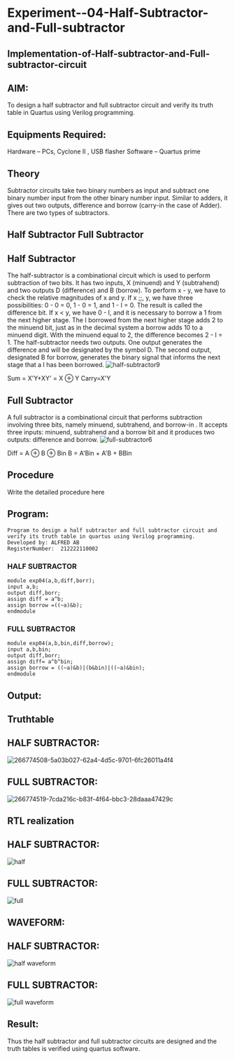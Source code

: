 # Experiment--04-Half-Subtractor-and-Full-subtractor
## Implementation-of-Half-subtractor-and-Full-subtractor-circuit
## AIM:
To design a half subtractor and full subtractor circuit and verify its truth table in Quartus using Verilog programming.

## Equipments Required:
Hardware – PCs, Cyclone II , USB flasher
Software – Quartus prime
## Theory
Subtractor circuits take two binary numbers as input and subtract one binary number input from the other binary number input. Similar to adders, it gives out two outputs, difference and borrow (carry-in the case of Adder). There are two types of subtractors.

## Half Subtractor Full Subtractor
## Half Subtractor
The half-subtractor is a combinational circuit which is used to perform subtraction of two bits. It has two inputs, X (minuend) and Y (subtrahend) and two outputs D (difference) and B (borrow). To perform x - y, we have to check the relative magnitudes of x and y. If x ;;, y, we have three possibilities: 0 - 0 = 0, 1 - 0 = 1, and 1 - I = 0. The result is called the difference bit. If x < y, we have 0 - I, and it is necessary to borrow a 1 from the next higher stage. The I borrowed from the next higher stage adds 2 to the minuend bit, just as in the decimal system a borrow adds 10 to a minuend digit. With the minuend equal to 2, the difference becomes 2 - I = 1. The half-subtractor needs two outputs. One output generates the difference and will be designated by the symbol D. The second output, designated B for borrow, generates the binary signal that informs the next stage that a I has been borrowed.
![half-subtractor9](https://user-images.githubusercontent.com/36288975/166112538-58c3bc7c-ee5d-4e6a-ac8d-8e8328efe27a.png)


Sum = X'Y+XY' = X ⊕ Y
Carry=X'Y

## Full Subtractor
A full subtractor is a combinational circuit that performs subtraction involving three bits, namely minuend, subtrahend, and borrow-in . It accepts three inputs: minuend, subtrahend and a borrow bit and it produces two outputs: difference and borrow. 
![full-subtractor6](https://user-images.githubusercontent.com/36288975/166112541-24c68359-3de8-4674-ae22-8272ffc385ed.png)


Diff = A ⊕ B ⊕ Bin B = A'Bin + A'B + BBin

## Procedure
Write the detailed procedure here

## Program:
```
Program to design a half subtractor and full subtractor circuit and verify its truth table in quartus using Verilog programming.
Developed by: ALFRED AB
RegisterNumber:  212222110002
```
### HALF SUBTRACTOR
```
module exp04(a,b,diff,borr);
input a,b;
output diff,borr;
assign diff = a^b;
assign borrow =((~a)&b);
endmodule
```
### FULL SUBTRACTOR
```
module exp04(a,b,bin,diff,borrow);
input a,b,bin;
output diff,borr;
assign diff= a^b^bin;
assign borrow = ((~a)&b)|(b&bin)|((~a)&bin);
endmodule
```
## Output:

## Truthtable
## HALF SUBTRACTOR:
![266774508-5a03b027-62a4-4d5c-9701-6fc26011a4f4](https://github.com/Alfredsec/Experiment--04-Half-Subtractor-and-Full-subtractor/assets/120621608/0287cea4-b4ad-40b8-9cef-49a762cca477)
## FULL SUBTRACTOR:
![266774519-7cda216c-b83f-4f64-bbc3-28daaa47429c](https://github.com/Alfredsec/Experiment--04-Half-Subtractor-and-Full-subtractor/assets/120621608/589c781f-e943-41eb-b2d1-3b698b81a18a)

##  RTL realization
## HALF SUBTRACTOR:
![half](https://github.com/Alfredsec/Experiment--04-Half-Subtractor-and-Full-subtractor/assets/120621608/1f3540fd-a6ba-4026-99ec-df099de942ab)
## FULL SUBTRACTOR:
![full](https://github.com/Alfredsec/Experiment--04-Half-Subtractor-and-Full-subtractor/assets/120621608/1d9d31f0-742e-4fd2-8ff4-6066452cbfc3)

## WAVEFORM:
## HALF SUBTRACTOR:
![half waveform](https://github.com/Alfredsec/Experiment--04-Half-Subtractor-and-Full-subtractor/assets/120621608/24797857-477f-4e7b-a4f4-a481757803b7)
## FULL SUBTRACTOR:
![full waveform](https://github.com/Alfredsec/Experiment--04-Half-Subtractor-and-Full-subtractor/assets/120621608/0cec785b-1806-4ce8-bf4c-032d77305fa2)

## Result:
Thus the half subtractor and full subtractor circuits are designed and the truth tables is verified using quartus software.
